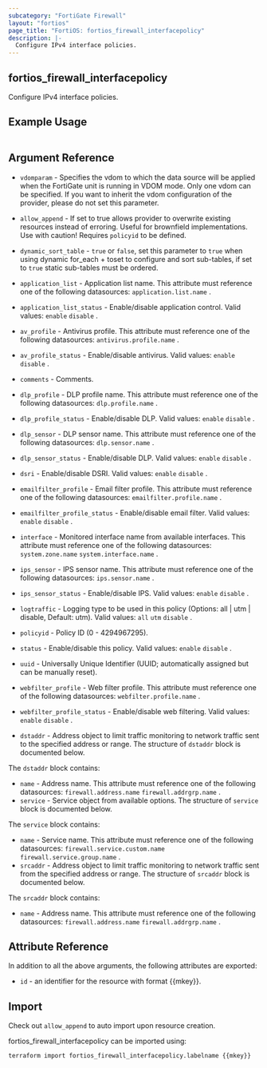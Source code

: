 ```yaml
---
subcategory: "FortiGate Firewall"
layout: "fortios"
page_title: "FortiOS: fortios_firewall_interfacepolicy"
description: |-
  Configure IPv4 interface policies.
---
```


## fortios_firewall_interfacepolicy
Configure IPv4 interface policies.

## Example Usage

```hcl

```

## Argument Reference
* `vdomparam` - Specifies the vdom to which the data source will be applied when the FortiGate unit is running in VDOM mode. Only one vdom can be specified. If you want to inherit the vdom configuration of the provider, please do not set this parameter.
* `allow_append` - If set to true allows provider to overwrite existing resources instead of erroring. Useful for brownfield implementations. Use with caution! Requires `policyid` to be defined.
* `dynamic_sort_table` - `true` or `false`, set this parameter to `true` when using dynamic for_each + toset to configure and sort sub-tables, if set to `true` static sub-tables must be ordered.

* `application_list` - Application list name. This attribute must reference one of the following datasources: `application.list.name` .
* `application_list_status` - Enable/disable application control. Valid values: `enable` `disable` .
* `av_profile` - Antivirus profile. This attribute must reference one of the following datasources: `antivirus.profile.name` .
* `av_profile_status` - Enable/disable antivirus. Valid values: `enable` `disable` .
* `comments` - Comments.
* `dlp_profile` - DLP profile name. This attribute must reference one of the following datasources: `dlp.profile.name` .
* `dlp_profile_status` - Enable/disable DLP. Valid values: `enable` `disable` .
* `dlp_sensor` - DLP sensor name. This attribute must reference one of the following datasources: `dlp.sensor.name` .
* `dlp_sensor_status` - Enable/disable DLP. Valid values: `enable` `disable` .
* `dsri` - Enable/disable DSRI. Valid values: `enable` `disable` .
* `emailfilter_profile` - Email filter profile. This attribute must reference one of the following datasources: `emailfilter.profile.name` .
* `emailfilter_profile_status` - Enable/disable email filter. Valid values: `enable` `disable` .
* `interface` - Monitored interface name from available interfaces. This attribute must reference one of the following datasources: `system.zone.name` `system.interface.name` .
* `ips_sensor` - IPS sensor name. This attribute must reference one of the following datasources: `ips.sensor.name` .
* `ips_sensor_status` - Enable/disable IPS. Valid values: `enable` `disable` .
* `logtraffic` - Logging type to be used in this policy (Options: all | utm | disable, Default: utm). Valid values: `all` `utm` `disable` .
* `policyid` - Policy ID (0 - 4294967295).
* `status` - Enable/disable this policy. Valid values: `enable` `disable` .
* `uuid` - Universally Unique Identifier (UUID; automatically assigned but can be manually reset).
* `webfilter_profile` - Web filter profile. This attribute must reference one of the following datasources: `webfilter.profile.name` .
* `webfilter_profile_status` - Enable/disable web filtering. Valid values: `enable` `disable` .
* `dstaddr` - Address object to limit traffic monitoring to network traffic sent to the specified address or range. The structure of `dstaddr` block is documented below.

The `dstaddr` block contains:

* `name` - Address name. This attribute must reference one of the following datasources: `firewall.address.name` `firewall.addrgrp.name` .
* `service` - Service object from available options. The structure of `service` block is documented below.

The `service` block contains:

* `name` - Service name. This attribute must reference one of the following datasources: `firewall.service.custom.name` `firewall.service.group.name` .
* `srcaddr` - Address object to limit traffic monitoring to network traffic sent from the specified address or range. The structure of `srcaddr` block is documented below.

The `srcaddr` block contains:

* `name` - Address name. This attribute must reference one of the following datasources: `firewall.address.name` `firewall.addrgrp.name` .

## Attribute Reference

In addition to all the above arguments, the following attributes are exported:
* `id` - an identifier for the resource with format {{mkey}}.

## Import

Check out `allow_append` to auto import upon resource creation.

fortios_firewall_interfacepolicy can be imported using:
```sh
terraform import fortios_firewall_interfacepolicy.labelname {{mkey}}
```
